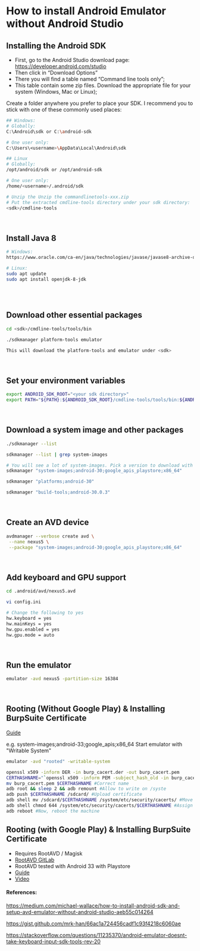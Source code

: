 # How to install Android Emulator without Android Studio


## Installing the Android SDK
- First, go to the Android Studio download page: https://developer.android.com/studio
- Then click in “Download Options”
- There you will find a table named “Command line tools only”;
- This table contain some zip files. Download the appropriate file for your system (Windows, Mac or Linux);

Create a folder anywhere you prefer to place your SDK. I recommend you to stick with one of these commonly used places:

```bash
## Windows:
# Globally: 
C:\Android\sdk or C:\android-sdk 

# One user only: 
C:\Users\<username>\AppData\Local\Android\sdk

## Linux
# Globally: 
/opt/android/sdk or /opt/android-sdk

# One user only: 
/home/<username>/.android/sdk
```

```bash
# Unzip the Unzip the commandlinetools-xxx.zip
# Put the extracted cmdline-tools directory under your sdk directory:
<sdk>/cmdline-tools
```

<br>

## Install Java 8

```bash
# Windows:
https://www.oracle.com/ca-en/java/technologies/javase/javase8-archive-downloads.html

# Linux:
sudo apt update
sudo apt install openjdk-8-jdk
```
## 
<br>

## Download other essential packages
```bash
cd <sdk>/cmdline-tools/tools/bin

./sdkmanager platform-tools emulator

This will download the platform-tools and emulator under <sdk>
```
<br>

## Set your environment variables
```bash
export ANDROID_SDK_ROOT="<your sdk directory>"
export PATH="${PATH}:${ANDROID_SDK_ROOT}/cmdline-tools/tools/bin:${ANDROID_SDK_ROOT}/emulator:${ANDROID_SDK_ROOT}/platform-tools"
```
<br>

## Download a system image and other packages
```bash
./sdkmanager --list

sdkmanager --list | grep system-images

# You will see a lot of system-images. Pick a version to download with playstore. e.g.:
sdkmanager "system-images;android-30;google_apis_playstore;x86_64"

sdkmanager "platforms;android-30"

sdkmanager "build-tools;android-30.0.3"
```
<br>

## Create an AVD device
```bash
avdmanager --verbose create avd \
 --name nexus5 \
 --package "system-images;android-30;google_apis_playstore;x86_64"
```
<br>

## Add keyboard and GPU support
```bash
cd .android/avd/nexus5.avd

vi config.ini

# Change the following to yes
hw.keyboard = yes
hw.mainKeys = yes
hw.gpu.enabled = yes
hw.gpu.mode = auto
```
<br>

## Run the emulator
```bash
emulator -avd nexus5 -partition-size 16384
```
<br>


## Rooting (Without Google Play) & Installing BurpSuite Certificate

[Guide](https://book.hacktricks.xyz/mobile-pentesting/android-app-pentesting/install-burp-certificate)

e.g. system-images;android-33;google_apis;x86_64
Start emulator with "Writable System"
```bash
emulator -avd "rooted" -writable-system
```

```bash
openssl x509 -inform DER -in burp_cacert.der -out burp_cacert.pem
CERTHASHNAME="`openssl x509 -inform PEM -subject_hash_old -in burp_cacert.pem | head -1`.0"
mv burp_cacert.pem $CERTHASHNAME #Correct name
adb root && sleep 2 && adb remount #Allow to write on /syste
adb push $CERTHASHNAME /sdcard/ #Upload certificate
adb shell mv /sdcard/$CERTHASHNAME /system/etc/security/cacerts/ #Move to correct location
adb shell chmod 644 /system/etc/security/cacerts/$CERTHASHNAME #Assign privileges
adb reboot #Now, reboot the machine
```

## Rooting (with Google Play) & Installing BurpSuite Certificate

- Requires RootAVD / Magisk
- [RootAVD GitLab](https://gitlab.com/newbit/rootAVD)
 - RootAVD tested with Android 33 with Playstore
- [Guide](https://book.hacktricks.xyz/mobile-pentesting/android-app-pentesting/install-burp-certificate)
- [Video](https://www.youtube.com/watch?v=qQicUW0svB8)



#### References:
https://medium.com/michael-wallace/how-to-install-android-sdk-and-setup-avd-emulator-without-android-studio-aeb55c014264

https://gist.github.com/mrk-han/66ac1a724456cadf1c93f4218c6060ae

https://stackoverflow.com/questions/11235370/android-emulator-doesnt-take-keyboard-input-sdk-tools-rev-20

